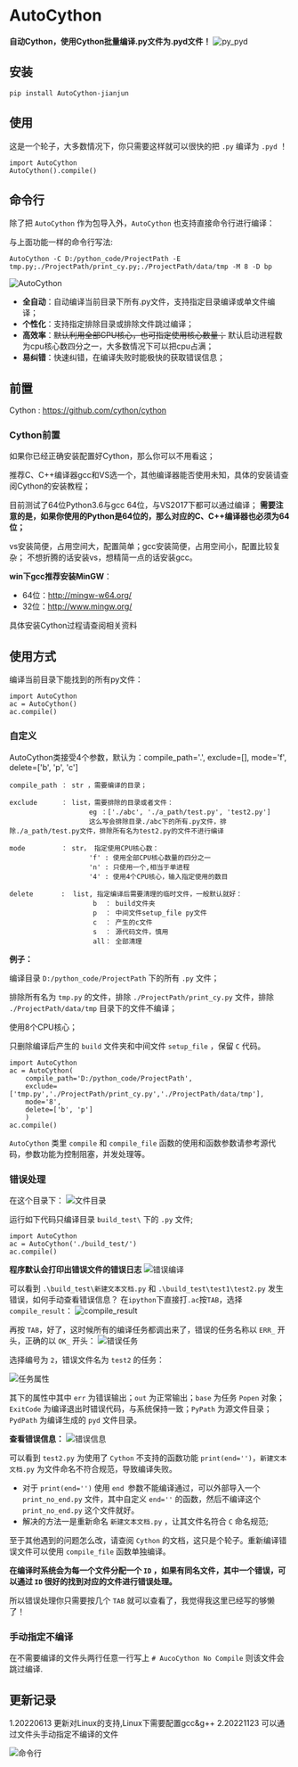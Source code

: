 # AutoCython

**自动Cython，使用Cython批量编译.py文件为.pyd文件！**
![py_pyd][1]

## 安装

    pip install AutoCython-jianjun

## 使用

这是一个轮子，大多数情况下，你只需要这样就可以很快的把 `.py` 编译为 `.pyd` ！

    import AutoCython
    AutoCython().compile()

## 命令行

除了把 `AutoCython` 作为包导入外，`AutoCython` 也支持直接命令行进行编译：

与上面功能一样的命令行写法:

    AutoCython -C D:/python_code/ProjectPath -E tmp.py;./ProjectPath/print_cy.py;./ProjectPath/data/tmp -M 8 -D bp

![AutoCython][2]

* **全自动**：自动编译当前目录下所有.py文件，支持指定目录编译或单文件编译；
* **个性化**：支持指定排除目录或排除文件跳过编译；
* **高效率**：~~默认利用全部CPU核心，也可指定使用核心数量；~~ 默认启动进程数为cpu核心数四分之一，大多数情况下可以把cpu占满；
* **易纠错**：快速纠错，在编译失败时能极快的获取错误信息；

## 前置

Cython : <https://github.com/cython/cython>

### Cython前置

如果你已经正确安装配置好Cython，那么你可以不用看这；

推荐C、C++编译器gcc和VS选一个，其他编译器能否使用未知，具体的安装请查阅Cython的安装教程；

目前测试了64位Python3.6与gcc 64位，与VS2017下都可以通过编译；
**需要注意的是，如果你使用的Python是64位的，那么对应的C、C++编译器也必须为64位；**

vs安装简便，占用空间大，配置简单；gcc安装简便，占用空间小，配置比较复杂；
不想折腾的话安装vs，想精简一点的话安装gcc。

**win下gcc推荐安装MinGW**：

* 64位：<http://mingw-w64.org/>
* 32位：<http://www.mingw.org/>

具体安装Cython过程请查阅相关资料

## 使用方式

编译当前目录下能找到的所有py文件：

    import AutoCython
    ac = AutoCython()
    ac.compile()

### 自定义

AutoCython类接受4个参数，默认为：compile_path='.', exclude=[], mode='f', delete=['b', 'p', 'c']

    compile_path ： str ，需要编译的目录；

    exclude      ： list，需要排除的目录或者文件：
                        eg ：['./abc', './a_path/test.py', 'test2.py']
                        这么写会排除目录./abc下的所有.py文件，排除./a_path/test.py文件，排除所有名为test2.py的文件不进行编译

    mode         ： str， 指定使用CPU核心数：
                        'f' : 使用全部CPU核心数量的四分之一
                        'n' : 只使用一个,相当于单进程
                        '4' : 使用4个CPU核心，输入指定使用的数目

    delete       :  list, 指定编译后需要清理的临时文件，一般默认就好：
                         b  ： build文件夹
                         p  ： 中间文件setup_file py文件
                         c  ： 产生的c文件
                         s  ： 源代码文件，慎用
                         all： 全部清理

**例子：**

编译目录 `D:/python_code/ProjectPath` 下的所有 `.py` 文件；

排除所有名为 `tmp.py` 的文件，排除 `./ProjectPath/print_cy.py` 文件，排除 `./ProjectPath/data/tmp` 目录下的文件不编译；

使用8个CPU核心；

只删除编译后产生的 `build` 文件夹和中间文件 `setup_file` ，保留 `C` 代码。

    import AutoCython
    ac = AutoCython(
        compile_path='D:/python_code/ProjectPath',
        exclude=['tmp.py','./ProjectPath/print_cy.py','./ProjectPath/data/tmp'],
        mode='8',
        delete=['b', 'p']
        )
    ac.compile()

`AutoCython` 类里 `compile` 和 `compile_file` 函数的使用和函数参数请参考源代码，参数功能为控制阻塞，并发处理等。

### 错误处理

在这个目录下：
![文件目录][3]

运行如下代码只编译目录 `build_test\` 下的 `.py` 文件;

    import AutoCython
    ac = AutoCython('./build_test/')
    ac.compile()

**程序默认会打印出错误文件的错误日志**
![错误编译][4]

可以看到 `.\build_test\新建文本文档.py` 和 `.\build_test\test1\test2.py` 发生错误，如何手动查看错误信息？
在`ipython`下直接打`.ac`按`TAB`，选择 `compile_result`：
![compile_result][5]

再按 `TAB`，好了，这时候所有的编译任务都调出来了，错误的任务名称以 `ERR_` 开头，正确的以 `OK_` 开头：
![错误任务][6]

选择编号为 `2`，错误文件名为 `test2` 的任务：

![任务属性][7]

其下的属性中其中 `err` 为错误输出；`out` 为正常输出；`base` 为任务 `Popen` 对象；`ExitCode` 为编译退出时错误代码，与系统保持一致；`PyPath` 为源文件目录；`PydPath` 为编译生成的 `pyd` 文件目录。

**查看错误信息：**
![错误信息][8]

可以看到 `test2.py` 为使用了 `Cython` 不支持的函数功能 `print(end='')`，`新建文本文档.py` 为文件命名不符合规范，导致编译失败。

* 对于 `print(end='')` 使用 `end `参数不能编译通过，可以外部导入一个 `print_no_end.py` 文件，其中自定义 `end=''` 的函数，然后不编译这个 `print_no_end.py` 这个文件就好。
* 解决的方法一是重新命名 `新建文本文档.py` ，让其文件名符合 `C` 命名规范;

至于其他遇到的问题怎么改，请查阅 `Cython` 的文档，这只是个轮子。重新编译错误文件可以使用 `compile_file` 函数单独编译。

**在编译时系统会为每一个文件分配一个 `ID` ，如果有同名文件，其中一个错误，可以通过 `ID` 很好的找到对应的文件进行错误处理。**

所以错误处理你只需要按几个 `TAB` 就可以查看了，我觉得我这里已经写的够懒了！

### 手动指定不编译

在不需要编译的文件头两行任意一行写上 `# AucoCython No Compile` 则该文件会跳过编译.

## 更新记录
1.20220613 更新对Linux的支持,Linux下需要配置gcc&g++
2.20221123 可以通过文件头手动指定不编译的文件

![命令行][11]

  [1]: https://raw.githubusercontent.com/EVA-JianJun/GitPigBed/master/blog_files/img/AutoCython_20210824.png
  [2]: https://raw.githubusercontent.com/EVA-JianJun/GitPigBed/master/blog_files/img/AutoCython_20200316_2.jpg
  [3]: https://raw.githubusercontent.com/EVA-JianJun/GitPigBed/master/blog_files/img/AutoCython_20200316_3.jpg
  [4]: https://raw.githubusercontent.com/EVA-JianJun/GitPigBed/master/blog_files/img/AutoCython_20200316_4.jpg
  [5]: https://raw.githubusercontent.com/EVA-JianJun/GitPigBed/master/blog_files/img/AutoCython_20200316_5.jpg
  [6]: https://raw.githubusercontent.com/EVA-JianJun/GitPigBed/master/blog_files/img/AutoCython_20200316_6.jpg
  [7]: https://raw.githubusercontent.com/EVA-JianJun/GitPigBed/master/blog_files/img/AutoCython_20200316_7.jpg
  [8]: https://raw.githubusercontent.com/EVA-JianJun/GitPigBed/master/blog_files/img/AutoCython_20200316_8.jpg
  [9]: https://github.com/EVA-JianJun/AutoCython/releases
  [10]: https://raw.githubusercontent.com/EVA-JianJun/GitPigBed/master/blog_files/img/AutoCython_20200316_10.jpg
  [11]: https://raw.githubusercontent.com/EVA-JianJun/GitPigBed/master/blog_files/img/AutoCython_20200316_11.jpg